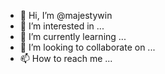 - 👋 Hi, I’m @majestywin
- 👀 I’m interested in ...
- 🌱 I’m currently learning ...
- 💞️ I’m looking to collaborate on ...
- 📫 How to reach me ...

<!---
majestywin/majestywin is a ✨ special ✨ repository because its `README.md` (this file) appears on your GitHub profile.
You can click the Preview link to take a look at your changes.
--->
